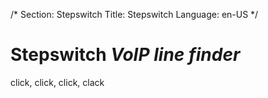 /*
Section: Stepswitch
Title: Stepswitch
Language: en-US
*/

# Stepswitch *VoIP line finder*
click, click, click, clack
